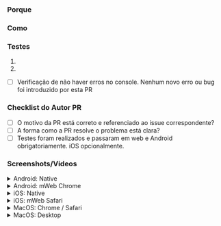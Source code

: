 ### Porque

<!-- Descreva brevemente por que esta PR é necessária -->

### Como

<!-- Explique como esta PR resolve o problema descrito acima -->

### Testes

<!-- Lista numerada dos passos para testar esta PR -->

1. 
2. 

- [ ] Verificação de não haver erros no console. Nenhum novo erro ou bug foi introduzido por esta PR

### Checklist do Autor PR

- [ ] O motivo da PR está correto e referenciado ao issue correspondente?
- [ ] A forma como a PR resolve o problema está clara?
- [ ] Testes foram realizados e passaram em web e Android obrigatoriamente. iOS opcionalmente.

### Screenshots/Videos
<details>
<summary>Android: Native</summary>

<!-- add screenshots or videos here -->

</details>

<details>
<summary>Android: mWeb Chrome</summary>

<!-- add screenshots or videos here -->

</details>

<details>
<summary>iOS: Native</summary>

<!-- add screenshots or videos here -->

</details>

<details>
<summary>iOS: mWeb Safari</summary>

<!-- add screenshots or videos here -->

</details>

<details>
<summary>MacOS: Chrome / Safari</summary>

<!-- add screenshots or videos here -->

</details>

<details>
<summary>MacOS: Desktop</summary>

<!-- add screenshots or videos here -->

</details>
